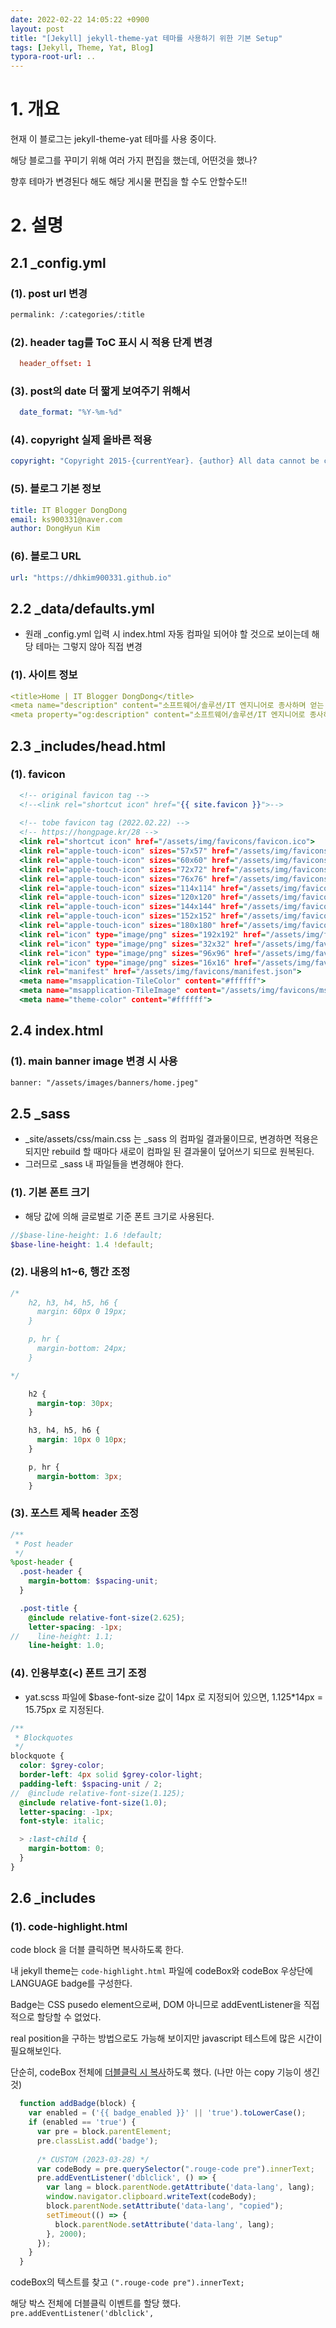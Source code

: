 ```yaml
---
date: 2022-02-22 14:05:22 +0900
layout: post
title: "[Jekyll] jekyll-theme-yat 테마를 사용하기 위한 기본 Setup"
tags: [Jekyll, Theme, Yat, Blog]
typora-root-url: ..
---
```


# 1. 개요

현재 이 블로그는 jekyll-theme-yat 테마를 사용 중이다.

해당 블로그를 꾸미기 위해 여러 가지 편집을 했는데, 어떤것을 했나?

향후 테마가 변경된다 해도 해당 게시물 편집을 할 수도 안할수도!!



# 2. 설명

## 2.1 _config.yml

### (1). post url 변경

```_config.xml
permalink: /:categories/:title
```



### (2). header tag를 ToC 표시 시 적용 단계 변경

```conf
  header_offset: 1
```



### (3). post의 date 더 짧게 보여주기 위해서

```_config.yml
  date_format: "%Y-%m-%d"
```



### (4). copyright 실제 올바른 적용

```_config.yml
copyright: "Copyright 2015-{currentYear}. {author} All data cannot be copied without permission."
```



### (5). 블로그 기본 정보

```_config.yml
title: IT Blogger DongDong
email: ks900331@naver.com
author: DongHyun Kim
```



### (6). 블로그 URL

```_config.yml
url: "https://dhkim900331.github.io"
```



## 2.2 _data/defaults.yml

* 원래 _config.yml 입력 시 index.html 자동 컴파일 되어야 할 것으로 보이는데 해당 테마는 그렇지 않아 직접 변경

### (1). 사이트 정보

```_data/defaults.yml
<title>Home | IT Blogger DongDong</title>
<meta name="description" content="소프트웨어/솔루션/IT 엔지니어로 종사하며 얻는 모든 지식들을 공유하고자 블로그로 기록하고 있습니다. 제가 알고 있는 것을 공유하고 기록하는 행동을 통해, 많은 지식을 흡수하고 있습니다.">
<meta property="og:description" content="소프트웨어/솔루션/IT 엔지니어로 종사하며 얻는 모든 지식들을 공유하고자 블로그로 기록하고 있습니다. 제가 알고 있는 것을 공유하고 기록하는 행동을 통해, 많은 지식을 흡수하고 있습니다.">
```



## 2.3 _includes/head.html

### (1). favicon

```_includes/head.html
  <!-- original favicon tag -->
  <!--<link rel="shortcut icon" href="{{ site.favicon }}">-->
  
  <!-- tobe favicon tag (2022.02.22) -->
  <!-- https://hongpage.kr/28 -->
  <link rel="shortcut icon" href="/assets/img/favicons/favicon.ico">
  <link rel="apple-touch-icon" sizes="57x57" href="/assets/img/favicons/apple-icon-57x57.png">
  <link rel="apple-touch-icon" sizes="60x60" href="/assets/img/favicons/apple-icon-60x60.png">
  <link rel="apple-touch-icon" sizes="72x72" href="/assets/img/favicons/apple-icon-72x72.png">
  <link rel="apple-touch-icon" sizes="76x76" href="/assets/img/favicons/apple-icon-76x76.png">
  <link rel="apple-touch-icon" sizes="114x114" href="/assets/img/favicons/apple-icon-114x114.png">
  <link rel="apple-touch-icon" sizes="120x120" href="/assets/img/favicons/apple-icon-120x120.png">
  <link rel="apple-touch-icon" sizes="144x144" href="/assets/img/favicons/apple-icon-144x144.png">
  <link rel="apple-touch-icon" sizes="152x152" href="/assets/img/favicons/apple-icon-152x152.png">
  <link rel="apple-touch-icon" sizes="180x180" href="/assets/img/favicons/apple-icon-180x180.png">
  <link rel="icon" type="image/png" sizes="192x192" href="/assets/img/favicons/android-icon-192x192.png">
  <link rel="icon" type="image/png" sizes="32x32" href="/assets/img/favicons/favicon-32x32.png">
  <link rel="icon" type="image/png" sizes="96x96" href="/assets/img/favicons/favicon-96x96.png">
  <link rel="icon" type="image/png" sizes="16x16" href="/assets/img/favicons/favicon-16x16.png">
  <link rel="manifest" href="/assets/img/favicons/manifest.json">
  <meta name="msapplication-TileColor" content="#ffffff">
  <meta name="msapplication-TileImage" content="/assets/img/favicons/ms-icon-144x144.png">
  <meta name="theme-color" content="#ffffff">
```



## 2.4 index.html

### (1). main banner image 변경 시 사용

```index.html
banner: "/assets/images/banners/home.jpeg"
```



## 2.5 _sass

* _site/assets/css/main.css 는 _sass 의 컴파일 결과물이므로, 변경하면 적용은 되지만 rebuild 할 때마다 새로이 컴파일 된 결과물이 덮어쓰기 되므로 원복된다.
* 그러므로 _sass 내 파일들을 변경해야 한다.



### (1). 기본 폰트 크기

* 해당 값에 의해 글로벌로 기준 폰트 크기로 사용된다.

```yat.scss
//$base-line-height: 1.6 !default;
$base-line-height: 1.4 !default;
```



### (2). 내용의 h1~6, 행간 조정

```_layout.scss
/*
    h2, h3, h4, h5, h6 {
      margin: 60px 0 19px;
    }

    p, hr {
      margin-bottom: 24px;
    }

*/

	h2 {
      margin-top: 30px;
	}

    h3, h4, h5, h6 {
      margin: 10px 0 10px;
    }

    p, hr {
      margin-bottom: 3px;
    }
```



### (3). 포스트 제목 header 조정

```_layout.scss
/**
 * Post header
 */
%post-header {
  .post-header {
    margin-bottom: $spacing-unit;
  }

  .post-title {
    @include relative-font-size(2.625);
    letter-spacing: -1px;
//    line-height: 1.1;
    line-height: 1.0;
```



### (4). 인용부호(<) 폰트 크기 조정

* yat.scss 파일에 $base-font-size 값이 14px 로 지정되어 있으면, 1.125*14px = 15.75px 로 지정된다.

```_base.scss
/**
 * Blockquotes
 */
blockquote {
  color: $grey-color;
  border-left: 4px solid $grey-color-light;
  padding-left: $spacing-unit / 2;
//  @include relative-font-size(1.125);
  @include relative-font-size(1.0);
  letter-spacing: -1px;
  font-style: italic;

  > :last-child {
    margin-bottom: 0;
  }
}
```



## 2.6 _includes

### (1). code-highlight.html

code block 을 더블 클릭하면 복사하도록 한다.

내 jekyll theme는 `code-highlight.html` 파일에 codeBox와 codeBox 우상단에 LANGUAGE badge를 구성한다.

Badge는 CSS pusedo element으로써, DOM 아니므로 addEventListener을 직접적으로 할당할 수 없었다.

real position을 구하는 방법으로도 가능해 보이지만 javascript 테스트에 많은 시간이 필요해보인다.

단순히, codeBox 전체에 [더블클릭 시 복사](https://www.aleksandrhovhannisyan.com/blog/how-to-add-a-copy-to-clipboard-button-to-your-jekyll-blog/)하도록 했다. (나만 아는 copy 기능이 생긴 것)



```javascript
  function addBadge(block) {
    var enabled = ('{{ badge_enabled }}' || 'true').toLowerCase();
    if (enabled == 'true') {
      var pre = block.parentElement;
      pre.classList.add('badge');
	  
	  /* CUSTOM (2023-03-28) */  
	  var codeBody = pre.querySelector(".rouge-code pre").innerText;
	  pre.addEventListener('dblclick', () => {
		var lang = block.parentNode.getAttribute('data-lang', lang);
		window.navigator.clipboard.writeText(codeBody);
		block.parentNode.setAttribute('data-lang', "copied");
		setTimeout(() => {
		  block.parentNode.setAttribute('data-lang', lang);
		}, 2000);
	  });
    }
  }
```

codeBox의 텍스트를 찾고 `(".rouge-code pre").innerText;` 

해당 박스 전체에 더블클릭 이벤트를 할당 했다. `pre.addEventListener('dblclick',`